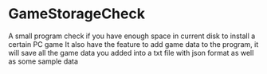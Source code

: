 # GameStorageCheck
A small program check if you have enough space in current disk to install a certain PC game
It also have the feature to add game data to the program, it will save all the game data you added into a txt file with json format as well as some sample data

